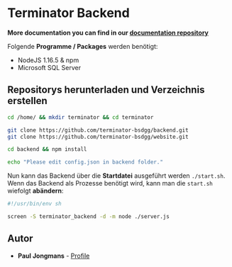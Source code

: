 # Terminator Backend

**More documentation you can find in our [documentation repository](https://github.com/terminator-bsdgg/documentation)**

Folgende **Programme / Packages** werden benötigt:

-   NodeJS 1.16.5 & npm
-   Microsoft SQL Server

## Repositorys herunterladen und Verzeichnis erstellen

```bash
cd /home/ && mkdir terminator && cd terminator

git clone https://github.com/terminator-bsdgg/backend.git
git clone https://github.com/terminator-bsdgg/website.git

cd backend && npm install

echo "Please edit config.json in backend folder."
```

Nun kann das Backend über die **Startdatei** ausgeführt werden `./start.sh`. Wenn das Backend als Prozesse benötigt wird, kann man die `start.sh` wiefolgt **abändern**:

```bash
#!/usr/bin/env sh

screen -S terminator_backend -d -m node ./server.js
```

## Autor

-   **Paul Jongmans** - [Profile](https://github.com/paul-jongmans)
